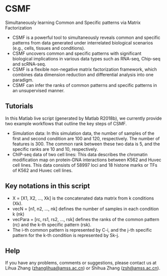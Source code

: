 # CSMF
Simultaneously learning Common and Specific patterns via Matrix Factorization
- CSMF is a powerful tool to simultaneously reveals common and specific patterns from data generated under interrelated biological scenarios (e.g., cells, tissues and conditions). 
- CSMF uncovers common and specific patterns with significant biological implications in various data types such as RNA-seq, Chip-seq and scRNA-seq. 
- CSMF is a flexible non-negative matrix factorization framework, which combines data dimension reduction and differential analysis into one paradigm. 
- CSMF can infer the ranks of common patterns and specific patterns in an unsupervised manner. 
## Tutorials
In this Matlab live script (generated by Matlab R2018b), we currently provide two example workflows that outline the key steps of CSMF.
- Simulation data: In this simulation data, the number of samples of the first and second condition are 100 and 120, respectively. The number of features is 300. The common rank between these two data is 5, and the specific ranks are 10 and 10, respectively. 
- ChIP-seq data of two cell lines: This data describes the chromatin modification map on protein-DNA interactions between K562 and Huvec cell lines. This data consists of 58997 loci and 18 histone marks or TFs of K562 and Huvec cell lines.
## Key notations in this script
- X = [X1, X2, ..., Xk] is the concatenated data matrix from k conditions (Xk). 
- vecN = [n1, n2, ..., nk] defines the number of samples in each condition k (nk)
- vecPara = [rc, rs1, rs2, ..., rsk] defines the ranks of the common pattern (rc) and the k-th specific pattern (rsk).  
- The i-th common pattern is represented by C-i, and the j-th specific pattern for the k-th condition is represented by Sk-j.
## Help
If you have any problems, comments or suggestions, please contact us at Lihua Zhang (zhanglihua@amss.ac.cn) or Shihua Zhang (zsh@amss.ac.cn).
